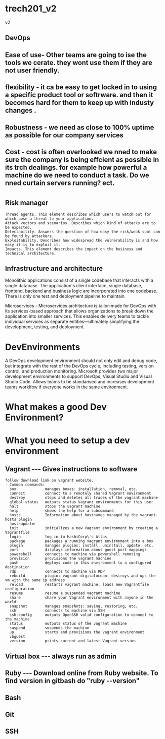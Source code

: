 # trech201_v2
v2

## DevOps

## Ease of use-  Other teams are going to ise the tools we cerate. they wont use them if they are not user friendly.

## flexibility - it ca be easy to get locked in to using a specific product tool or softrware. and then it becomes hard for them to keep up with industy changes .

## Robustness -  we need as close to 100% uptime as possible for our company services 

## Cost -  cost is often overlooked we nned to make sure the company is being effcient as possible in its trch dealings.  for example how powerful a machine do we need to conduct a task. Do we nned curtain servers running? ect.
#

## Risk manager 


    Thread agents. This element describes which users to watch out for which pose a threat to your application.
    Attack vectors and scenarios. Describes which kind of attacks are to be expected.
    Detectability. Answers the question of how easy the risk/weak spot can be found by attackers.
    Exploitability. Describes how widespread the vulnerability is and how easy it is to exploit it.
    Impacts. This element describes the impact on the business and technical architecture.


## Infrastructure and architecture

  Monolithic applications consist of a single codebase that interacts with a single database. The application's client interface, single database, frontend, backend and business logic are incorporated into one codebase. There is only one test and deployment pipeline to maintain.

Microservices - Microservices architecture is tailor-made for DevOps with its services-based approach that allows organizations to break down the application into smaller services. This enables delivery teams to tackle individual services as separate entities—ultimately simplifying the development, testing, and deployment.

# DevEnvironments 
  A DevOps development environment should not only edit and debug code, but integrate with the rest of the DevOps cycle, including testing, version control, and production monitoring. Microsoft provides two major development environments to support DevOps, Visual Studio and Visual Studio Code. Allows teams to be standarised and increases development teams worklfow if everyone works in the same environment.

# What makes a good Dev Environment?





# What you need to setup a dev environment 

   ## Vagrant --- Gives instructions to software 
   ```````
   follow download link on vagrant website.
- Common commands:
     box             manages boxes: installation, removal, etc.
     connect         connect to a remotely shared Vagrant environment
     destroy         stops and deletes all traces of the vagrant machine
     global-status   outputs status Vagrant environments for this user
     halt            stops the vagrant machine
     help            shows the help for a subcommand
     hosts           Information about hostnames managed by the vagrant-hosts plugin
     hostsupdater    
     init            initializes a new Vagrant environment by creating a Vagrantfile
     login           log in to HashiCorp\'s Atlas
     package         packages a running vagrant environment into a box
     plugin          manages plugins: install, uninstall, update, etc.
     port            displays information about guest port mappings
     powershell      connects to machine via powershell remoting
     provision       provisions the vagrant machine
     push            deploys code in this environment to a configured destination
     rdp             connects to machine via RDP
     rebuild         plugin: vagrant-digitalocean: destroys and ups the vm with the same ip address
     reload          restarts vagrant machine, loads new Vagrantfile configuration
     resume          resume a suspended vagrant machine
     share           share your Vagrant environment with anyone in the world
     snapshot        manages snapshots: saving, restoring, etc.
     ssh             connects to machine via SSH
     ssh-config      outputs OpenSSH valid configuration to connect to the machine
     status          outputs status of the vagrant machine
     suspend         suspends the machine
     up              starts and provisions the vagrant environment
     vbguest         
     version         prints current and latest Vagrant version
```````

  
  
## Virtual box --- always run as admin 



 ## Ruby --- Download online from Ruby website. To find version in gitbash do "ruby --version" 


 ## Bash 



## Git


## SSH

